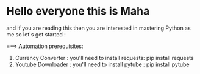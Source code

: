 # Hello everyone this is Maha 
and if you are reading this then you are interested in mastering Python as me 
so let's get started :

===> Automation prerequisites:
1) Currency Converter :
     you'll need to install requests: pip install requests
2) Youtube Downloader :
     you'll need to install pytube : pip install pytube
